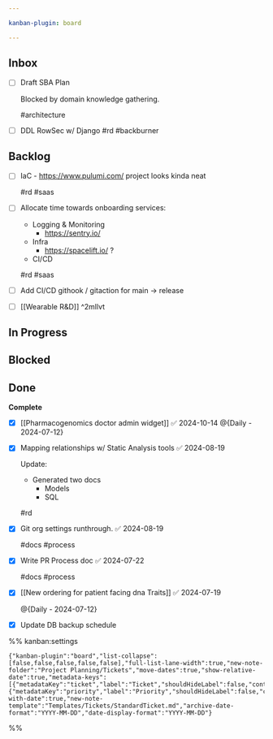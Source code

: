 ```yaml
---

kanban-plugin: board

---
```


## Inbox

- [ ] Draft SBA Plan
	
	Blocked by domain knowledge gathering. 
	
	#architecture
- [ ] DDL RowSec w/ Django
	#rd #backburner


## Backlog

- [ ] IaC - https://www.pulumi.com/ project looks kinda neat
	
	#rd #saas
- [ ] Allocate time towards onboarding services: 
	- Logging & Monitoring
		- https://sentry.io/
	- Infra
		 - https://spacelift.io/ ?
	- CI/CD
	
	#rd #saas
- [ ] Add CI/CD githook / gitaction for main -> release
- [ ] [[Wearable R&D]] ^2mllvt


## In Progress



## Blocked



## Done

**Complete**
- [x] [[Pharmacogenomics doctor admin widget]] ✅ 2024-10-14
	@{Daily - 2024-07-12}
- [x] Mapping relationships w/ Static Analysis tools ✅ 2024-08-19
	
	Update:
	
	- Generated two docs
		- Models
		- SQL
	
	#rd
- [x] Git org settings runthrough. ✅ 2024-08-19
	
	#docs #process
- [x] Write PR Process doc ✅ 2024-07-22
	
	#docs #process
- [x] [[New ordering for patient facing dna Traits]] ✅ 2024-07-19
	
	@{Daily - 2024-07-12}
- [x] Update DB backup schedule




%% kanban:settings
```
{"kanban-plugin":"board","list-collapse":[false,false,false,false,false],"full-list-lane-width":true,"new-note-folder":"Project Planning/Tickets","move-dates":true,"show-relative-date":true,"metadata-keys":[{"metadataKey":"ticket","label":"Ticket","shouldHideLabel":false,"containsMarkdown":true},{"metadataKey":"priority","label":"Priority","shouldHideLabel":false,"containsMarkdown":false}],"archive-with-date":true,"new-note-template":"Templates/Tickets/StandardTicket.md","archive-date-format":"YYYY-MM-DD","date-display-format":"YYYY-MM-DD"}
```
%%